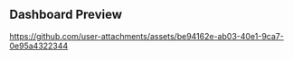 ## Dashboard Preview


https://github.com/user-attachments/assets/be94162e-ab03-40e1-9ca7-0e95a4322344


